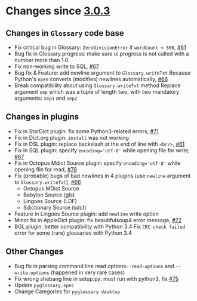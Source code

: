 Changes since [3.0.3](./3.0.3.md)
=================================

Changes in `Glossary` code base
-------------------------------

-	Fix critical bug in Glossary: `ZeroDivisionError` if `wordCount < 500`, [#61](https://github.com/ilius/pyglossary/issues/61)
-	Bug fix in Glossary.progress: make sure ui.progress is not called with a number more than 1.0
-	Fix non-working write to SQL, [#67](https://github.com/ilius/pyglossary/issues/67)
-	Bug fix & Feature: add newline argument to `Glossary.writeTxt` Because Python's `open` converts (modifies) newlines automatically, [#66](https://github.com/ilius/pyglossary/issues/66)
-	Break compatibility about using `Glossary.writeTxt` method Replace argument `sep` which was a tuple of length two, with two mandatory arguments: `sep1` and `sep2`

Changes in plugins
------------------

-	Fix in StarDict plugin: fix some Python3-related errors, [#71](https://github.com/ilius/pyglossary/issues/71)
-	Fix in Dict.org plugin: `install` was not working
-	Fix in DSL plugin: replace backslash at the end of line with `<br/>`, [#61](https://github.com/ilius/pyglossary/issues/61)
-	Fix in SQL plugin: specify `encoding='utf-8'` while opening file for write, [#67](https://github.com/ilius/pyglossary/issues/67)
-	Fix in Octopus Mdict Source plugin: specify `encoding='utf-8'` while opening file for read, [#78](https://github.com/ilius/pyglossary/issues/78)
-	Fix (probable) bugs of bad newlines in 4 plugins (use `newline` argument to `Glossary.writeTxt`), [#66](https://github.com/ilius/pyglossary/issues/66)
	-	Octopus MDict Source
	-	Babylon Source (gls)
	-	Lingoes Source (LDF)
	-	Sdictionary Source (sdct)
-	Feature in Lingoes Source plugin: add `newline` write option
-	Minor fix in AppleDict plugin: fix beautifulsoup4 error message, [#72](https://github.com/ilius/pyglossary/issues/72)
-	BGL plugin: better compatibility with Python 3.4 Fix `CRC check failed` error for some (rare) glossaries with Python 3.4

Other Changes
-------------

-	Bug fix in parsing command line read options`--read-options` and `--write-options` (happened in very rare cases)
-	Fix wrong shebang line in setup.py: must run with python3, fix [#75](https://github.com/ilius/pyglossary/issues/75)
-	Update `pyglossary.spec`
-	Change Categories for `pyglossary.desktop`
